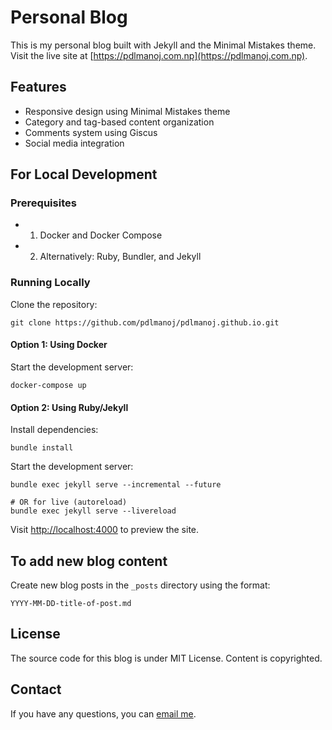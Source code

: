 # Personal Blog

This is my personal blog built with Jekyll and the Minimal Mistakes theme. Visit the live site at [https://pdlmanoj.com.np](https://pdlmanoj.com.np).

## Features

- Responsive design using Minimal Mistakes theme
- Category and tag-based content organization
- Comments system using Giscus
- Social media integration

## For Local Development

### Prerequisites
- 1. Docker and Docker Compose
- 2. Alternatively: Ruby, Bundler, and Jekyll

### Running Locally

Clone the repository:
```shell
git clone https://github.com/pdlmanoj/pdlmanoj.github.io.git
```

#### Option 1: Using Docker
Start the development server:
```shell
docker-compose up
```

#### Option 2: Using Ruby/Jekyll
Install dependencies:
```shell
bundle install
```

Start the development server:
```shell
bundle exec jekyll serve --incremental --future

# OR for live (autoreload)
bundle exec jekyll serve --livereload
```

Visit [http://localhost:4000](http://localhost:4000) to preview the site.

## To add new blog content
Create new blog posts in the `_posts` directory using the format:
```
YYYY-MM-DD-title-of-post.md
```

## License

The source code for this blog is under MIT License. Content is copyrighted.

## Contact

If you have any questions, you can [email me](mailto:mpsandip12@gmail.com).
